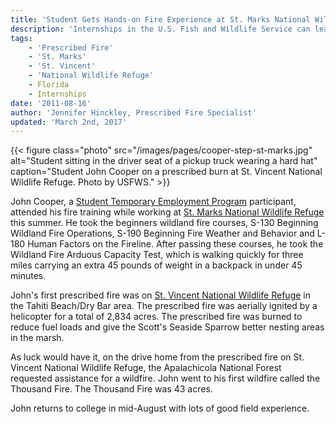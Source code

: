```yaml
---
title: 'Student Gets Hands-on Fire Experience at St. Marks National Wildlife Refuge'
description: 'Internships in the U.S. Fish and Wildlife Service can lead to exciting hands-on experiences, like STEP student John Cooper’s prescribed fire training in Florida.'
tags:
    - 'Prescribed Fire'
    - 'St. Marks'
    - 'St. Vincent'
    - 'National Wildlife Refuge'
    - Florida
    - Internships
date: '2011-08-16'
author: 'Jennifer Hinckley, Prescribed Fire Specialist'
updated: 'March 2nd, 2017'
---
```


{{< figure class="photo" src="/images/pages/cooper-step-st-marks.jpg" alt="Student sitting in the driver seat of a pickup truck wearing a hard hat" caption="Student John Cooper on a prescribed burn at St. Vincent National Wildlife Refuge. Photo by USFWS." >}}

John Cooper, a [Student Temporary Employment Program](http://www.fws.gov/southeast/work-with-us/internships/) participant, attended his fire training while working at [St. Marks National Wildlife Refuge](http://www.fws.gov/refuge/st_marks/) this summer. He took the beginners wildland fire courses, S-130 Beginning Wildland Fire Operations, S-190 Beginning Fire Weather and Behavior and L-180 Human Factors on the Fireline. After passing these courses, he took the Wildland Fire Arduous Capacity Test, which is walking quickly for three miles carrying an extra 45 pounds of weight in a backpack in under 45 minutes.

John's first prescribed fire was on [St. Vincent National Wildlife Refuge](http://www.fws.gov/refuge/st_vincent/) in the Tahiti Beach/Dry Bar area. The prescribed fire was aerially ignited by a helicopter for a total of 2,834 acres. The prescribed fire was burned to reduce fuel loads and give the Scott's Seaside Sparrow better nesting areas in the marsh.

As luck would have it, on the drive home from the prescribed fire on St. Vincent National Wildlife Refuge, the Apalachicola National Forest requested assistance for a wildfire. John went to his first wildfire called the Thousand Fire. The Thousand Fire was 43 acres.

John returns to college in mid-August with lots of good field experience.

